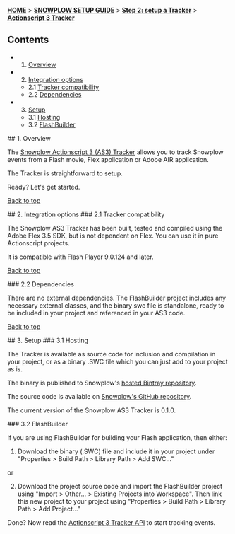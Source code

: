 <a name="top" />

[**HOME**](Home) > [**SNOWPLOW SETUP GUIDE**](Setting-up-Snowplow) > [**Step 2: setup a Tracker**](Setting-up-a-Tracker) > [**Actionscript 3 Tracker**](as3-tracker-setup)

## Contents

- 1. [Overview](#overview)  
- 2. [Integration options](#integration-options)
  - 2.1 [Tracker compatibility](#compatibility)  
  - 2.2 [Dependencies](#dependencies)
- 3. [Setup](#setup)
  - 3.1 [Hosting](#hosting)
  - 3.2 [FlashBuilder](#flashbuilder)

<a name="overview" />
## 1. Overview

The [Snowplow Actionscript 3 (AS3) Tracker][github-snowplow-as3] allows you to track Snowplow events from a Flash movie, Flex application or Adobe AIR application.

The Tracker is straightforward to setup.

Ready? Let's get started.

[Back to top](#top)

<a name="integration-options" />
## 2. Integration options

<a name="compatibility" />
### 2.1 Tracker compatibility

The Snowplow AS3 Tracker has been built, tested and compiled using the Adobe Flex 3.5 SDK, but is not dependent on Flex. You can use it in pure Actionscript projects.

It is compatible with Flash Player 9.0.124 and later.

[Back to top](#top)

<a name="dependencies" />
### 2.2 Dependencies

There are no external dependencies. The FlashBuilder project includes any necessary external classes, and the binary swc file is standalone, ready to be included in your project and referenced in your AS3 code.

[Back to top](#top)

<a name="setup" />
## 3. Setup

<a name="hosting" />
### 3.1 Hosting

The Tracker is available as source code for inclusion and compilation in your project, or as a binary .SWC file which you can just add to your project as is.

The binary is published to Snowplow's [hosted Bintray repository][bintray-snowplow-as3].

The source code is available on [Snowplow's GitHub repository][github-snowplow-as3].

The current version of the Snowplow AS3 Tracker is 0.1.0.

<a name="flashbuilder" />
### 3.2 FlashBuilder

If you are using FlashBuilder for building your Flash application, then either:

1. Download the binary (.SWC) file and include it in your project under "Properties > Build Path > Library Path > Add SWC..."  

or 

2. Download the project source code and import the FlashBuilder project using "Import > Other... > Existing Projects into Workspace". Then link this new project to your project using "Properties > Build Path > Library Path > Add Project..."

Done? Now read the [Actionscript 3 Tracker API](./ActionScript3-Tracker) to start tracking events.

[flash]: http://help.adobe.com/en_US/FlashPlatform/reference/actionscript/3/
[github-snowplow-as3]: https://github.com/snowplow/snowplow-actionscript3-tracker
[bintray-snowplow-as3]: http://dl.bintray.com/snowplow/snowplow-generic/snowplow_actionscript3_tracker_0.1.0.zip